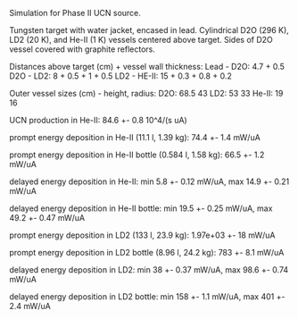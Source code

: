 Simulation for Phase II UCN source.

Tungsten target with water jacket, encased in lead.
Cylindrical D2O (296 K), LD2 (20 K), and He-II (1 K) vessels centered above target.
Sides of D2O vessel covered with graphite reflectors.

Distances above target (cm) + vessel wall thickness:
Lead - D2O: 4.7 + 0.5
D2O - LD2: 8 + 0.5 + 1 + 0.5
LD2 - HE-II: 15 + 0.3 + 0.8 + 0.2

Outer vessel sizes (cm) - height, radius:
D2O: 68.5 43
LD2: 53 33
He-II: 19 16

UCN production in He-II:
84.6 +- 0.8 10^4/(s uA)

prompt energy deposition in He-II (11.1 l, 1.39 kg):
74.4 +- 1.4 mW/uA

prompt energy deposition in He-II bottle (0.584 l, 1.58 kg):
66.5 +- 1.2 mW/uA

delayed energy deposition in He-II:
min 5.8 +- 0.12 mW/uA, max 14.9 +- 0.21 mW/uA

delayed energy deposition in He-II bottle:
min 19.5 +- 0.25 mW/uA, max 49.2 +- 0.47 mW/uA

prompt energy deposition in LD2 (133 l, 23.9 kg):
1.97e+03 +- 18 mW/uA

prompt energy deposition in LD2 bottle (8.96 l, 24.2 kg):
783 +- 8.1 mW/uA

delayed energy deposition in LD2:
min 38 +- 0.37 mW/uA, max 98.6 +- 0.74 mW/uA

delayed energy deposition in LD2 bottle:
min 158 +- 1.1 mW/uA, max 401 +- 2.4 mW/uA

